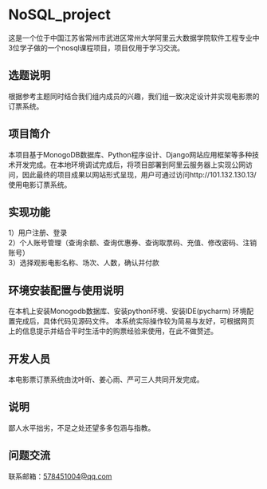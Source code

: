 # NoSQL_project
这是一个位于中国江苏省常州市武进区常州大学阿里云大数据学院软件工程专业中3位学子做的一个nosql课程项目，项目仅用于学习交流。

## 选题说明
根据参考主题同时结合我们组内成员的兴趣，我们组一致决定设计并实现电影票的订票系统。

## 项目简介
本项目基于MonogoDB数据库、Python程序设计、Django网站应用框架等多种技术开发完成。在本地环境调试完成后，将项目部署到阿里云服务器上实现公网访问，因此最终的项目成果以网站形式呈现，用户可通过访问http://101.132.130.13/ 使用电影订票系统。

## 实现功能
1）用户注册、登录   
2）个人账号管理（查询余额、查询优惠券、查询取票码、充值、修改密码、注销账号）   
3）选择观影电影名称、场次、人数，确认并付款

## 环境安装配置与使用说明
在本机上安装Monogodb数据库、安装python环境、安装IDE(pycharm)
环境配置完成后，具体代码见源码文件。
本系统实际操作较为简易与友好，可根据网页上的信息提示并结合平时生活中的购票经验来使用，在此不做赘述。

## 开发人员
本电影票订票系统由沈叶昕、姜心雨、严可三人共同开发完成。

## 说明
鄙人水平拙劣，不足之处还望多多包涵与指教。

## 问题交流
联系邮箱：578451004@qq.com

